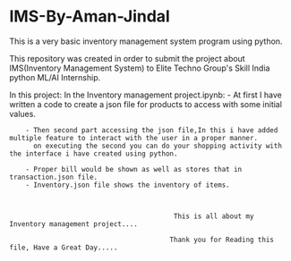 # IMS-By-Aman-Jindal
This is a very basic inventory management system program using python.

This repository was created in order to submit the project about IMS(Inventory Management System) to Elite Techno Group's Skill India python ML/AI Internship.


In this project:
In the Inventory management project.ipynb:
        - At first I have written a code to create a json file for products to access with some initial values.
        
        - Then second part accessing the json file,In this i have added multiple feature to interact with the user in a proper manner.
          on executing the second you can do your shopping activity with the interface i have created using python. 
          
        - Proper bill would be shown as well as stores that in transaction.json file.
        - Inventory.json file shows the inventory of items.
        
        
        
                                             This is all about my Inventory management project....

                                            Thank you for Reading this file, Have a Great Day.....
      
